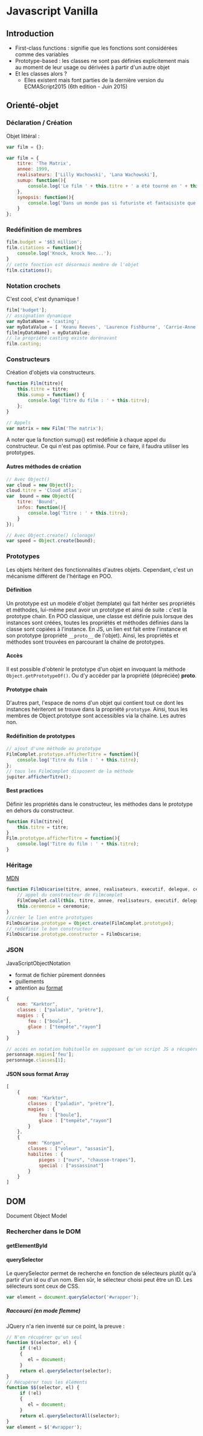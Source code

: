 # Javascript Vanilla

## Introduction
* First-class functions : signifie que les fonctions sont considérées comme des variables
* Prototype-based : les classes ne sont pas définies explicitement mais au moment de leur usage ou dérivées à partir d'un autre objet
* Et les classes alors ?
  * Elles existent mais font parties de la dernière version du ECMAScript2015 (6th edition - Juin 2015)

## Orienté-objet
### Déclaration / Création
Objet littéral :
```javascript
var film = {};
```
```javascript
var film = {
    titre: 'The Matrix',
    annee: 1999,
    realisateurs: ['Lilly Wachowski', 'Lana Wachowski'],
    sumup: function(){
        console.log('Le film ' + this.titre + ' a été tourné en ' + this.annee + '. Il a été réalisé par : ' + this.realisateurs[0] + ' et ' + this.realisateurs[1]);
    },
    synopsis: function(){
        console.log('Dans un monde pas si futuriste et fantaisiste que ça, un jeune homme est choisi pour sortir les hommes de leurs illusions. Confronté à de multiples menaces, il aura fort à faire mais surtout, il sera amené à se battre contre lui-même et ses propres doutes.');
    }
};
```
### Redéfinition de membres
```javascript
film.budget = '$63 million';
film.citations = function(){
	console.log('Knock, knock Neo...');
}
// cette fonction est désormais membre de l'objet
film.citations();
```
### Notation crochets
C'est cool, c'est dynamique !
```javascript
film['budget'];
// assignation dynamique
var myDataName = 'casting';
var myDataValue = [ 'Keanu Reeves', 'Laurence Fishburne', 'Carrie-Anne Moss','Hugo Weaving' ];
film[myDataName] = myDataValue;
// la propriété casting existe dorénavant
film.casting;
```
### Constructeurs
Création d'objets via constructeurs.
```javascript
function Film(titre){
    this.titre = titre;
    this.sumup = function() {
        console.log('Titre du film : ' + this.titre);
    };
}

// Appels
var matrix = new Film('The matrix');
```
A noter que la fonction sumup() est redéfinie à chaque appel du constructeur. Ce qui n'est pas optimisé. Pour ce faire, il faudra utiliser les prototypes.

#### Autres méthodes de création
```javascript
// Avec Object()
var cloud = new Object();
cloud.titre = 'Cloud atlas';
var  bound = new Object({
	titre: 'Bound',
	infos: function(){
		console.log('Titre : ' + this.titre);
	}
});

// Avec Object.create() (clonage)
var speed = Object.create(bound);
```

### Prototypes
Les objets héritent des fonctionnalités d'autres objets. Cependant, c'est un mécanisme différent de l'héritage en POO.
#### Définition
Un prototype est un modèle d'objet (template) qui fait hériter ses propriétés et méthodes, lui-même peut avoir un prototype et ainsi de suite : c'est la prototype chain.
En POO classique, une classe est définie puis lorsque des instances sont créées, toutes les propriétés et méthodes définies dans la classe sont copiées à l'instance. En JS, un lien est fait entre l'instance et son prototype (propriété `__proto__` de l'objet). Ainsi, les propriétés et méthodes sont trouvées en parcourant la chaîne de prototypes.
#### Accès
Il est possible d'obtenir le prototype d'un objet en invoquant la méthode `Object.getPrototypeOf()`. Ou d'y accéder par la propriété (dépréciée) __proto__.
#### Prototype chain
D'autres part, l'espace de noms d'un objet qui contient tout ce dont les instances hériteront se trouve dans la propriété `prototype`.
Ainsi, tous les membres de Object.prototype sont accessibles via la chaîne. Les autres non.
#### Redéfinition de prototypes
```javascript
// ajout d'une méthode au prototype
FilmComplet.prototype.afficherTitre = function(){
	console.log('Titre du film : ' + this.titre);
};
// tous les FilmComplet disposent de la méthode
jupiter.afficherTitre();
```
#### Best practices
Définir les propriétés dans le constructeur, les méthodes dans le prototype en dehors du constructeur.
```javascript
function Film(titre){
    this.titre = titre;
}
Film.prototype.afficherTitre = function(){
    console.log('Titre du film : ' + this.titre);
}
```
### Héritage
[MDN](https://developer.mozilla.org/en-US/docs/Learn/JavaScript/Objects/Inheritance)
```javascript
function FilmOscarise(titre, annee, realisateurs, executif, delegue, ceremonie){
	// appel du constructeur de Filmcomplet
	FilmComplet.call(this, titre, annee, realisateurs, executif, delegue);
	this.ceremonie = ceremonie;
}
//créer le lien entre prototypes
FilmOscarise.prototype = Object.create(FilmComplet.prototype);
// redéfinir le bon constructeur 
FilmOscarise.prototype.constructor = FilmOscarise;
```
### JSON
JavaScriptObjectNotation
* format de fichier pûrement données
* guillements
* attention au [format](https://jsonlint.com/)

```javascript
{
    nom: "Karktor",
    classes : ["paladin", "prètre"],
    magies : {
        feu : ["boule"],
        glace : ["tempête","rayon"]
    }
}

// accès en notation habituelle en supposant qu'un script JS a récupéré les données et les a placées dans une variable 'personnage'
personnage.magies['feu'];
personnage.classes[1];
```
#### JSON sous format Array
```javascript
[
    {
        nom: "Karktor",
        classes : ["paladin", "prètre"],
        magies : {
            feu : ["boule"],
            glace : ["tempête","rayon"]
        }
    },
    {
        nom: "Korgan",
        classes : ["voleur", "assasin"],
        habilites : {
            pieges : ["ours", "chausse-trapes"],
            special : ["assassinat"]
        }
    }
]
```
## DOM
Document Object Model
### Rechercher dans le DOM
#### getElementById
#### querySelector
Le querySelector permet de recherche en fonction de sélecteurs plutôt qu'à partir d'un id ou d'un nom. Bien sûr, le sélecteur choisi peut être un ID. Les sélecteurs sont ceux de CSS.
```javascript
var element = document.querySelector('#wrapper');
```
##### Raccourci (en mode flemme)
JQuery n'a rien inventé sur ce point, la preuve :
```javascript
// N'en récupérer qu'un seul
function $(selector, el) {
     if (!el)
     {
        el = document;
     }
     return el.querySelector(selector);
}
// Récupérer tous les éléments
function $$(selector, el) {
     if (!el) 
     {
        el = document;
     }
     return el.querySelectorAll(selector);
}
var element = $('#wrapper');
```

